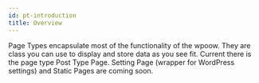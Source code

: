 ```yaml
---
id: pt-introduction
title: Overview
---
```


Page Types encapsulate most of the functionality of the wpoow. They are class you can use to display and store data as you see fit.
Current there is the page type Post Type Page. Setting Page (wrapper for WordPress settings) and Static Pages are coming soon.

